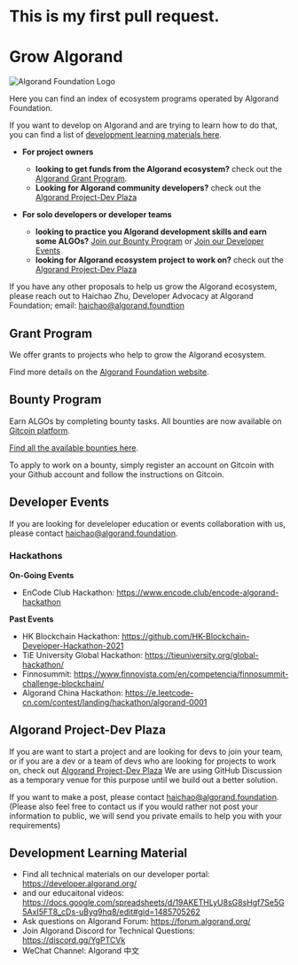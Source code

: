 # This is my first pull request.

# Grow Algorand

![Algorand Foundation Logo](img/logo.png)

Here you can find an index of ecosystem programs operated by Algorand Foundation.

If you want to develop on Algorand and are trying to learn how to do that, you can find a list of [development learning materials here](#Development-Learning-Material).

* **For project owners**
  * **looking to get funds from the Algorand ecosystem?** check out the [Algorand Grant Program](#Grant-Program).
  * **Looking for Algorand community developers?** check out the [Algorand Project-Dev Plaza](#Algorand-Project-Dev-Plaza)

* **For solo developers or developer teams**
  * **looking to practice you Algorand development skills and earn some ALGOs?** [Join our Bounty Program](#Bounty-Program) or [Join our Developer Events](#Developer-Events)
  * **looking for Algorand ecosystem project to work on?** check out the [Algorand Project-Dev Plaza](#Algorand-Project-Dev-Plaza)


If you have any other proposals to help us grow the Algorand ecosystem, please reach out to Haichao Zhu, Developer Advocacy at Algorand Foundation; email: haichao@algorand.foundtion


## Grant Program

We offer grants to projects who help to grow the Algorand ecosystem.

Find more details on the [Algorand Foundation website](https://algorand.foundation/grants-program).


## Bounty Program

Earn ALGOs by completing bounty tasks.
All bounties are now available on [Gitcoin platform](https://gitcoin.co/).

[Find all the available bounties here](https://gitcoin.co/explorer?network=mainnet&idx_status=open&applicants=ALL&order_by=null&org=algorand).

To apply to work on a bounty, simply register an account on Gitcoin with your Github account and follow the instructions on Gitcoin.


## Developer Events
If you are looking for develeloper education or events collaboration with us, please contact haichao@algorand.foundation.


### Hackathons

**On-Going Events**
* EnCode Club Hackathon: https://www.encode.club/encode-algorand-hackathon

**Past Events**

* HK Blockchain Hackathon: https://github.com/HK-Blockchain-Developer-Hackathon-2021
* TiE University Global Hackathon: https://tieuniversity.org/global-hackathon/
* Finnosummit: https://www.finnovista.com/en/competencia/finnosummit-challenge-blockchain/
* Algorand China Hackathon: https://e.leetcode-cn.com/contest/landing/hackathon/algorand-0001




## Algorand Project-Dev Plaza
If you are want to start a project and are looking for devs to join your team, or if you are a dev or a team of devs who are looking for projects to work on, check out [Algorand Project-Dev Plaza](https://github.com/algorandfoundation/grow-algorand/discussions)
We are using GitHub Discussion as a temporary venue for this purpose until we build out a better solution.

If you want to make a post, please contact haichao@algorand.foundation.
(Please also feel free to contact us if you would rather not post your information to public, we will send you private emails to help you with your requirements)


## Development Learning Material

* Find all technical materials on our developer portal: https://developer.algorand.org/
* and our educaitonal videos: https://docs.google.com/spreadsheets/d/19AKETHLyU8sG8sHgf7Se5G5AxI5FT8_cDs-uByg9hq8/edit#gid=1485705262
* Ask questions on Algorand Forum: https://forum.algorand.org/
* Join Algorand Discord for Technical Questions: https://discord.gg/YgPTCVk
* WeChat Channel: Algorand 中文
